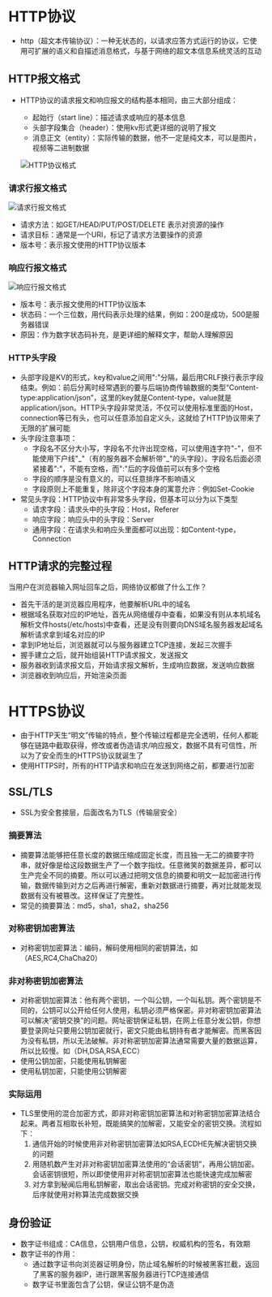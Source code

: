 # HTTP协议

+ http（超文本传输协议）：一种无状态的，以请求应答方式运行的协议，它使用可扩展的语义和自描述消息格式，与基于网络的超文本信息系统灵活的互动

## HTTP报文格式

+ HTTP协议的请求报文和响应报文的结构基本相同，由三大部分组成：

  + 起始行（start line）：描述请求或响应的基本信息
  + 头部字段集合（header）：使用kv形式更详细的说明了报文
  + 消息正文（entity）：实际传输的数据，他不一定是纯文本，可以是图片，视频等二进制数据

  ![HTTP协议格式](G:\knowledge\网络\images\HTTP协议格式.png)

### 请求行报文格式

![请求行报文格式](G:\knowledge\网络\images\请求行报文格式.png)

+ 请求方法：如GET/HEAD/PUT/POST/DELETE 表示对资源的操作
+ 请求目标：通常是一个URI，标记了请求方法要操作的资源
+ 版本号：表示报文使用的HTTP协议版本

### 响应行报文格式

![响应行报文格式](G:\knowledge\网络\images\响应行报文格式.png)

+ 版本号：表示报文使用的HTTP协议版本
+ 状态码：一个三位数，用代码表示处理的结果，例如：200是成功，500是服务器错误
+ 原因：作为数字状态码补充，是更详细的解释文字，帮助人理解原因

### HTTP头字段

+ 头部字段是KV的形式，key和value之间用":"分隔，最后用CRLF换行表示字段结束。例如：前后分离时经常遇到的要与后端协商传输数据的类型“Content-type:application/json”，这里的key就是Content-type，value就是application/json。HTTP头字段非常灵活，不仅可以使用标准里面的Host，connection等已有头，也可以任意添加自定义头，这就给了HTTP协议带来了无限的扩展可能
+ 头字段注意事项：
  + 字段名不区分大小写，字段名不允许出现空格，可以使用连字符"-"，但不能使用下户线"_"（有的服务器不会解析带"\_"的头字段）。字段名后面必须紧接着":"，不能有空格，而":"后的字段值前可以有多个空格
  + 字段的顺序是没有意义的，可以任意排序不影响语义
  + 字段原则上不能重复，除非这个字段本身的寓意允许：例如Set-Cookie
+ 常见头字段：HTTP协议中有非常多头字段，但基本可以分为以下类型
  + 请求字段：请求头中的头字段：Host，Referer
  + 响应字段：响应头中的头字段：Server
  + 通用字段：在请求头和响应头里面都可以出现：如Content-type，Connection

## HTTP请求的完整过程

当用户在浏览器输入网址回车之后，网络协议都做了什么工作？

+ 首先干活的是浏览器应用程序，他要解析URL中的域名
+ 根据域名获取对应的IP地址，首先从网络缓存中查看，如果没有则从本机域名解析文件hosts(/etc/hosts)中查看，还是没有则要向DNS域名服务器发起域名解析请求拿到域名对应的IP
+ 拿到IP地址后，浏览器就可以与服务器建立TCP连接，发起三次握手
+ 握手建立之后，就开始组装HTTP请求报文，发送报文
+ 服务器收到请求报文后，开始请求报文解析，生成响应数据，发送响应数据
+ 浏览器收到响应后，开始渲染页面

# HTTPS协议

+ 由于HTTP天生“明文”传输的特点，整个传输过程都是完全透明，任何人都能够在链路中截取获得，修改或者伪造请求/响应报文，数据不具有可信性，所以为了安全而生的HTTPS协议就诞生了
+ 使用HTTPS时，所有的HTTP请求和响应在发送到网络之前，都要进行加密

## SSL/TLS

+ SSL为安全套接层，后面改名为TLS（传输层安全）

### 摘要算法

+ 摘要算法能够把任意长度的数据压缩成固定长度，而且独一无二的摘要字符串，就好像是给这段数据生产了一个数字指纹。任意微笑的数据差异，都可以生产完全不同的摘要。所以可以通过把明文信息的摘要和明文一起加密进行传输，数据传输到对方之后再进行解密，重新对数据进行摘要，再对比就能发现数据有没有被篡改。这样保证了完整性。
+ 常见的摘要算法：md5，sha1，sha2，sha256

### 对称密钥加密算法

+ 对称密钥加密算法：编码，解码使用相同的密钥算法，如（AES,RC4,ChaCha20）

### 非对称密钥加密算法

+ 对称密钥加密算法：他有两个密钥，一个叫公钥，一个叫私钥。两个密钥是不同的，公钥可以公开给任何人使用，私钥必须严格保密。非对称密钥加密算法可以解决“密钥交换”的问题。网址密钥保证私钥，在网上任意分发公钥，你想要登录网址只要用公钥加密就行，密文只能由私钥持有者才能解密。而黑客因为没有私钥，所以无法破解。非对称密钥加密算法通常需要大量的数据运算，所以比较慢。如（DH,DSA,RSA,ECC）
+ 使用公钥加密，只能使用私钥解密
+ 使用私钥加密，只能使用公钥解密

### 实际运用

+ TLS里使用的混合加密方式，即非对称密钥加密算法和对称密钥加密算法结合起来。两者互相取长补短，既能搞笑的加解密，又能安全的密钥交换。流程如下：
  1. 通信开始的时候使用非对称密钥加密算法如RSA,ECDHE先解决密钥交换的问题
  2. 用随机数产生对非对称密钥加密算法使用的“会话密钥”，再用公钥加密。会话密钥很短，所以即使使用非对称密钥加密算法也能快速完成加解密
  3. 对方拿到秘闻后用私钥解密，取出会话密钥。完成对称密钥的安全交换，后序就使用对称算法完成数据交换

## 身份验证

+ 数字证书组成：CA信息，公钥用户信息，公钥，权威机构的签名，有效期
+ 数字证书的作用：
  + 通过数字证书向浏览器证明身份，防止域名解析的时候被黑客拦截，返回了黑客的服务器IP，进行跟黑客服务器进行TCP连接通信
  + 数字证书里面包含了公钥，保证公钥不是伪造